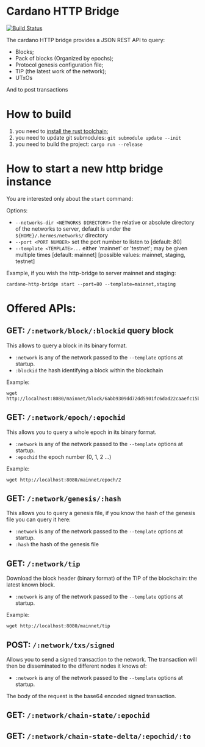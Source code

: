 # Cardano HTTP Bridge

[![Build Status](https://travis-ci.org/input-output-hk/cardano-http-bridge.svg?branch=master)](https://travis-ci.org/input-output-hk/cardano-http-bridge)

The cardano HTTP bridge provides a JSON REST API to query:

* Blocks;
* Pack of blocks (Organized by epochs);
* Protocol genesis configuration file;
* TIP (the latest work of the network);
* UTxOs

And to post transactions

# How to build

1. you need to [install the rust toolchain](https://www.rust-lang.org/tools/install);
2. you need to update git submodules: `git submodule update --init`
3. you need to build the project: `cargo run --release`

# How to start a new http bridge instance

You are interested only about the `start` command:

Options:

* `--networks-dir <NETWORKS DIRECTORY>`    the relative or absolute directory of the networks to server, default is under the `${HOME}/.hermes/networks/` directory
* `--port <PORT NUMBER>`                   set the port number to listen to [default: 80]
* `--template <TEMPLATE>...`               either 'mainnet' or 'testnet'; may be given multiple times [default: mainnet]  [possible values: mainnet, staging, testnet]

Example, if you wish the http-bridge to server mainnet and staging:

```
cardano-http-bridge start --port=80 --template=mainnet,staging
```

# Offered APIs:

## GET: `/:network/block/:blockid` query block

This allows to query a block in its binary format.

* `:network` is any of the network passed to the `--template` options at startup.
* `:blockid` the hash identifying a block within the blockchain

Example:

```
wget http://localhost:8080/mainnet/block/6abb9309dd72dd5901fc6dad22caaefc15bd08d5f297503001a9efdaee1eec2b
```

## GET: `/:network/epoch/:epochid`

This allows you to query a whole epoch in its binary format.

* `:network` is any of the network passed to the `--template` options at startup.
* `:epochid` the epoch number (0, 1, 2 ...)

Example:

```
wget http://localhost:8080/mainnet/epoch/2
```

## GET: `/:network/genesis/:hash`

This allows you to query a genesis file, if you know the hash of the genesis file you can query it here:

* `:network` is any of the network passed to the `--template` options at startup.
* `:hash` the hash of the genesis file

## GET: `/:network/tip`

Download the block header (binary format) of the TIP of the blockchain: the latest known block.

* `:network` is any of the network passed to the `--template` options at startup.

Example:

```
wget http://localhost:8080/mainnet/tip
```

## POST: `/:network/txs/signed`

Allows you to send a signed transaction to the network. The transaction will then be
disseminated to the different nodes it knows of:

* `:network` is any of the network passed to the `--template` options at startup.

The body of the request is the base64 encoded signed transaction.

## GET: `/:network/chain-state/:epochid`

## GET: `/:network/chain-state-delta/:epochid/:to`
